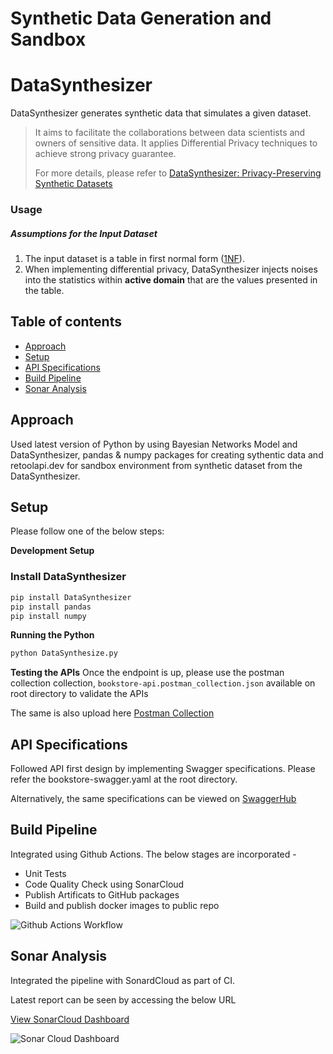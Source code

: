 # Synthetic Data Generation and Sandbox

# DataSynthesizer

DataSynthesizer generates synthetic data that simulates a given dataset.

> It aims to facilitate the collaborations between data scientists and owners of sensitive data. It applies Differential Privacy techniques to achieve strong privacy guarantee.
>
> For more details, please refer to [DataSynthesizer: Privacy-Preserving Synthetic Datasets](docs/cr-datasynthesizer-privacy.pdf)



### Usage

##### Assumptions for the Input Dataset

1. The input dataset is a table in first normal form ([1NF](https://en.wikipedia.org/wiki/First_normal_form)).
2. When implementing differential privacy, DataSynthesizer injects noises into the statistics within **active domain** that are the values presented in the table.


## Table of contents
* [Approach](#approach)
* [Setup](#setup)
* [API Specifications](#api-specifications)
* [Build Pipeline](#build-pipeline)
* [Sonar Analysis](#sonar-analysis)


## Approach
Used latest version of Python by using Bayesian Networks Model and DataSynthesizer, pandas & numpy packages for creating sythentic data and retoolapi.dev for sandbox environment from synthetic dataset from the DataSynthesizer.

## Setup
Please follow one of the below steps: 

 **Development Setup**

### Install DataSynthesizer

```bash
pip install DataSynthesizer
pip install pandas
pip install numpy
```

**Running the Python**

```bash
python DataSynthesize.py
```

**Testing the APIs**
Once the endpoint is up, please use the postman collection collection, `bookstore-api.postman_collection.json` available on root directory to validate the APIs
 

The same is also upload here [Postman Collection](https://www.getpostman.com/collections/a6e3b49a39bae0d29b71)

## API Specifications
Followed API first design by implementing Swagger specifications. Please refer the bookstore-swagger.yaml at the root directory. 

Alternatively, the same specifications can be viewed on [SwaggerHub](https://app.swaggerhub.com/apis/sharafnu/bookstore/1.0.0)

## Build Pipeline
Integrated using Github Actions. The below stages are incorporated -
* Unit Tests
* Code Quality Check using SonarCloud
* Publish Artificats to GitHub packages
* Build and publish docker images to public repo

![Github Actions Workflow](./screenshots/gihub-actions.png)

## Sonar Analysis
Integrated the pipeline with SonardCloud as part of CI. 

Latest report can be seen by accessing the below URL

[View SonarCloud Dashboard](https://sonarcloud.io/dashboard?id=sharafnu_bookstore-api)

![Sonar Cloud Dashboard](./screenshots/sonar-dashboard.png)
